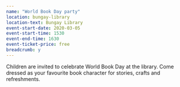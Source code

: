 ```yaml
---
name: "World Book Day party"
location: bungay-library
location-text: Bungay Library
event-start-date: 2020-03-05
event-start-time: 1530
event-end-time: 1630
event-ticket-price: free
breadcrumb: y
---
```


Children are invited to celebrate World Book Day at the library. Come dressed as your favourite book character for stories, crafts and refreshments.
